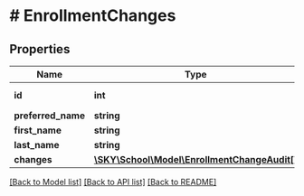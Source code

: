 # # EnrollmentChanges

## Properties

Name | Type | Description | Notes
------------ | ------------- | ------------- | -------------
**id** | **int** | The ID of the student | [optional]
**preferred_name** | **string** |  | [optional]
**first_name** | **string** |  | [optional]
**last_name** | **string** |  | [optional]
**changes** | [**\SKY\School\Model\EnrollmentChangeAudit[]**](EnrollmentChangeAudit.md) |  | [optional]

[[Back to Model list]](../../README.md#models) [[Back to API list]](../../README.md#endpoints) [[Back to README]](../../README.md)
